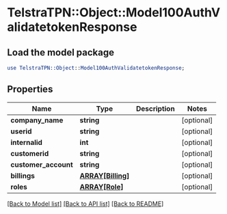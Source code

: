 # TelstraTPN::Object::Model100AuthValidatetokenResponse

## Load the model package
```perl
use TelstraTPN::Object::Model100AuthValidatetokenResponse;
```

## Properties
Name | Type | Description | Notes
------------ | ------------- | ------------- | -------------
**company_name** | **string** |  | [optional] 
**userid** | **string** |  | [optional] 
**internalid** | **int** |  | [optional] 
**customerid** | **string** |  | [optional] 
**customer_account** | **string** |  | [optional] 
**billings** | [**ARRAY[Billing]**](Billing.md) |  | [optional] 
**roles** | [**ARRAY[Role]**](Role.md) |  | [optional] 

[[Back to Model list]](../README.md#documentation-for-models) [[Back to API list]](../README.md#documentation-for-api-endpoints) [[Back to README]](../README.md)


